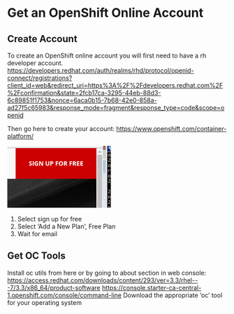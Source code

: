 # Get an OpenShift Online Account

## Create Account

To create an OpenShift online account you will first need to have a rh developer account.
https://developers.redhat.com/auth/realms/rhd/protocol/openid-connect/registrations?client_id=web&redirect_uri=https%3A%2F%2Fdevelopers.redhat.com%2F%2Fconfirmation&state=2fcb17ca-3295-44eb-88d3-6c89851f1753&nonce=6aca0b15-7b68-42e0-858a-ad27f5c65983&response_mode=fragment&response_type=code&scope=openid 

Then go here to create your account: https://www.openshift.com/container-platform/

![Signup-for-free.png](./../images/00-lab-images/Signup-for-free.png)
1. Select sign up for free
2. Select ‘Add a New Plan’, Free Plan
3. Wait for email

## Get OC Tools

Install oc utils from here or by going to about section in web console:
https://access.redhat.com/downloads/content/293/ver=3.3/rhel---7/3.3/x86_64/product-software
https://console.starter-ca-central-1.openshift.com/console/command-line
Download the appropriate ‘oc’ tool for your operating system
